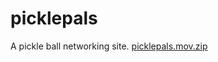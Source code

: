 # picklepals
A pickle ball networking site.
[picklepals.mov.zip](https://github.com/quincey1425/picklepals/files/11571256/picklepals.mov.zip)
